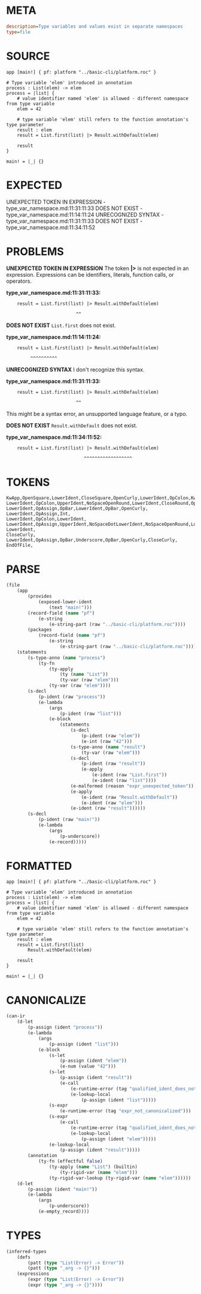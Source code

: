 # META
~~~ini
description=Type variables and values exist in separate namespaces
type=file
~~~
# SOURCE
~~~roc
app [main!] { pf: platform "../basic-cli/platform.roc" }

# Type variable 'elem' introduced in annotation
process : List(elem) -> elem
process = |list| {
    # value identifier named 'elem' is allowed - different namespace from type variable
    elem = 42

    # type variable 'elem' still refers to the function annotation's type parameter
    result : elem
    result = List.first(list) |> Result.withDefault(elem)

    result
}

main! = |_| {}
~~~
# EXPECTED
UNEXPECTED TOKEN IN EXPRESSION - type_var_namespace.md:11:31:11:33
DOES NOT EXIST - type_var_namespace.md:11:14:11:24
UNRECOGNIZED SYNTAX - type_var_namespace.md:11:31:11:33
DOES NOT EXIST - type_var_namespace.md:11:34:11:52
# PROBLEMS
**UNEXPECTED TOKEN IN EXPRESSION**
The token **|>** is not expected in an expression.
Expressions can be identifiers, literals, function calls, or operators.

**type_var_namespace.md:11:31:11:33:**
```roc
    result = List.first(list) |> Result.withDefault(elem)
```
                              ^^


**DOES NOT EXIST**
`List.first` does not exist.

**type_var_namespace.md:11:14:11:24:**
```roc
    result = List.first(list) |> Result.withDefault(elem)
```
             ^^^^^^^^^^


**UNRECOGNIZED SYNTAX**
I don't recognize this syntax.

**type_var_namespace.md:11:31:11:33:**
```roc
    result = List.first(list) |> Result.withDefault(elem)
```
                              ^^

This might be a syntax error, an unsupported language feature, or a typo.

**DOES NOT EXIST**
`Result.withDefault` does not exist.

**type_var_namespace.md:11:34:11:52:**
```roc
    result = List.first(list) |> Result.withDefault(elem)
```
                                 ^^^^^^^^^^^^^^^^^^


# TOKENS
~~~zig
KwApp,OpenSquare,LowerIdent,CloseSquare,OpenCurly,LowerIdent,OpColon,KwPlatform,StringStart,StringPart,StringEnd,CloseCurly,
LowerIdent,OpColon,UpperIdent,NoSpaceOpenRound,LowerIdent,CloseRound,OpArrow,LowerIdent,
LowerIdent,OpAssign,OpBar,LowerIdent,OpBar,OpenCurly,
LowerIdent,OpAssign,Int,
LowerIdent,OpColon,LowerIdent,
LowerIdent,OpAssign,UpperIdent,NoSpaceDotLowerIdent,NoSpaceOpenRound,LowerIdent,CloseRound,OpPizza,UpperIdent,NoSpaceDotLowerIdent,NoSpaceOpenRound,LowerIdent,CloseRound,
LowerIdent,
CloseCurly,
LowerIdent,OpAssign,OpBar,Underscore,OpBar,OpenCurly,CloseCurly,
EndOfFile,
~~~
# PARSE
~~~clojure
(file
	(app
		(provides
			(exposed-lower-ident
				(text "main!")))
		(record-field (name "pf")
			(e-string
				(e-string-part (raw "../basic-cli/platform.roc"))))
		(packages
			(record-field (name "pf")
				(e-string
					(e-string-part (raw "../basic-cli/platform.roc"))))))
	(statements
		(s-type-anno (name "process")
			(ty-fn
				(ty-apply
					(ty (name "List"))
					(ty-var (raw "elem")))
				(ty-var (raw "elem"))))
		(s-decl
			(p-ident (raw "process"))
			(e-lambda
				(args
					(p-ident (raw "list")))
				(e-block
					(statements
						(s-decl
							(p-ident (raw "elem"))
							(e-int (raw "42")))
						(s-type-anno (name "result")
							(ty-var (raw "elem")))
						(s-decl
							(p-ident (raw "result"))
							(e-apply
								(e-ident (raw "List.first"))
								(e-ident (raw "list"))))
						(e-malformed (reason "expr_unexpected_token"))
						(e-apply
							(e-ident (raw "Result.withDefault"))
							(e-ident (raw "elem")))
						(e-ident (raw "result"))))))
		(s-decl
			(p-ident (raw "main!"))
			(e-lambda
				(args
					(p-underscore))
				(e-record)))))
~~~
# FORMATTED
~~~roc
app [main!] { pf: platform "../basic-cli/platform.roc" }

# Type variable 'elem' introduced in annotation
process : List(elem) -> elem
process = |list| {
	# value identifier named 'elem' is allowed - different namespace from type variable
	elem = 42

	# type variable 'elem' still refers to the function annotation's type parameter
	result : elem
	result = List.first(list)
		Result.withDefault(elem)

	result
}

main! = |_| {}
~~~
# CANONICALIZE
~~~clojure
(can-ir
	(d-let
		(p-assign (ident "process"))
		(e-lambda
			(args
				(p-assign (ident "list")))
			(e-block
				(s-let
					(p-assign (ident "elem"))
					(e-num (value "42")))
				(s-let
					(p-assign (ident "result"))
					(e-call
						(e-runtime-error (tag "qualified_ident_does_not_exist"))
						(e-lookup-local
							(p-assign (ident "list")))))
				(s-expr
					(e-runtime-error (tag "expr_not_canonicalized")))
				(s-expr
					(e-call
						(e-runtime-error (tag "qualified_ident_does_not_exist"))
						(e-lookup-local
							(p-assign (ident "elem")))))
				(e-lookup-local
					(p-assign (ident "result")))))
		(annotation
			(ty-fn (effectful false)
				(ty-apply (name "List") (builtin)
					(ty-rigid-var (name "elem")))
				(ty-rigid-var-lookup (ty-rigid-var (name "elem"))))))
	(d-let
		(p-assign (ident "main!"))
		(e-lambda
			(args
				(p-underscore))
			(e-empty_record))))
~~~
# TYPES
~~~clojure
(inferred-types
	(defs
		(patt (type "List(Error) -> Error"))
		(patt (type "_arg -> {}")))
	(expressions
		(expr (type "List(Error) -> Error"))
		(expr (type "_arg -> {}"))))
~~~
